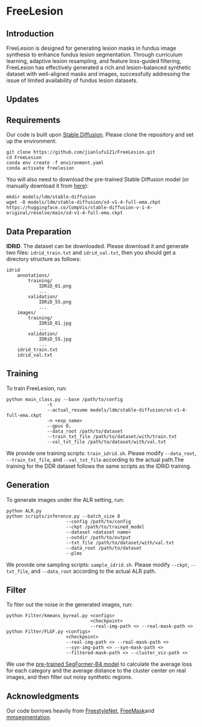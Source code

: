 # FreeLesion

## Introduction

FreeLesion is designed for generating lesion masks in fundus image synthesis to enhance fundus lesion segmentation. Through curriculum learning, adaptive lesion resampling, and feature loss-guided filtering, FreeLesion has effectively generated a rich and lesion-balanced synthetic dataset with well-aligned masks and images, successfully addressing the issue of limited availability of fundus lesion datasets.


## Updates


## Requirements

Our code is built upon [Stable Diffusion](https://github.com/CompVis/stable-diffusion). Please clone the repository and set up the environment:
```
git clone https://github.com/jianlufu121/FreeLesion.git
cd FreeLesion
conda env create -f environment.yaml
conda activate freelesion
```

You will also need to download the pre-trained Stable Diffusion model (or manually download it from [here](https://huggingface.co/CompVis/stable-diffusion-v-1-4-original)):
```
mkdir models/ldm/stable-diffusion
wget -O models/ldm/stable-diffusion/sd-v1-4-full-ema.ckpt https://huggingface.co/CompVis/stable-diffusion-v-1-4-original/resolve/main/sd-v1-4-full-ema.ckpt
```

## Data Preparation


**IDRiD**. The dataset can be downloaded. Please download it and generate two files: `idrid_train.txt` and `idrid_val.txt`, then you should get a directory structure as follows:
```
idrid
    annotations/
        training/
            IDRiD_01.png
            ...
        validation/
            IDRiD_55.png
            ...
    images/
        training/
            IDRiD_01.jpg
            ...
        validation/
            IDRiD_55.jpg
            ...
    idrid_train.txt
    idrid_val.txt
```

## Training

To train FreeLesion, run:
```
python main_class.py --base /path/to/config
               -t
               --actual_resume models/ldm/stable-diffusion/sd-v1-4-full-ema.ckpt
               -n <exp_name>
               --gpus 0,
               --data_root /path/to/dataset
               --train_txt_file /path/to/dataset/with/train.txt
               --val_txt_file /path/to/dataset/with/val.txt
```

We provide one training scripts: `train_idrid.sh`. Please modify `--data_root`,  `--train_txt_file`, and `--val_txt_file` according to the actual path.The training for the DDR dataset follows the same scripts as the IDRiD training.



## Generation

To generate images under the ALR setting, run:
```
python ALR.py
python scripts/inference.py --batch_size 8
                      --config /path/to/config
                      --ckpt /path/to/trained_model
                      --dataset <dataset name>
                      --outdir /path/to/output
                      --txt_file /path/to/dataset/with/val.txt
                      --data_root /path/to/dataset
                      --plms 
```
We provide one sampling scripts: `sample_idrid.sh`. Please modify `--ckpt`, `--txt_file`, and `--data_root` according to the actual ALR path.

## Filter

To fiter out the noise in the generated images, run:
```
python Filter/kmeans_byreal.py <configs>
                               <checkpoint>
                               --real-img-path <> --real-mask-path <>
python Filter/FLGF.py <configs>
                      <checkpoint>
                      --real-img-path <> --real-mask-path <>
                      --syn-img-path <> --syn-mask-path <>
                      --filtered-mask-path <> --cluster_viz-path <>
```
We use the [pre-trained SegFormer-B4 model](https://github.com/open-mmlab/mmsegmentation/tree/main/configs/segformer) to calculate the average loss for each category and the average distance to the cluster center on real images, and then filter out noisy synthetic regions.

## Acknowledgments

Our code borrows heavily from [FreestyleNet](https://essunny310.github.io/FreestyleNet/), [FreeMask](https://github.com/LiheYoung/FreeMask)and [mmsegmentation](https://github.com/open-mmlab/mmsegmentation).
